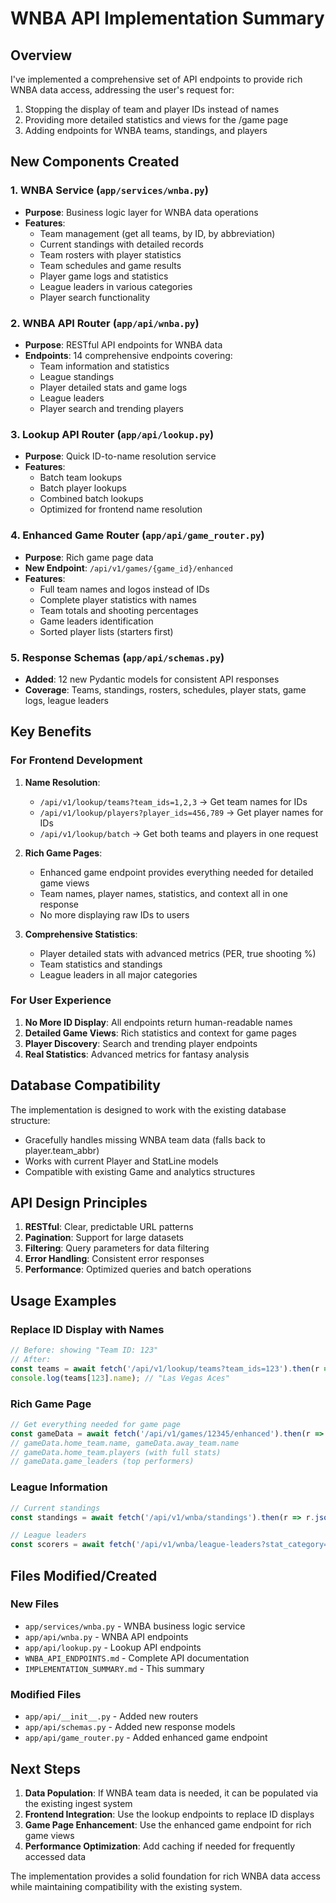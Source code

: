 # WNBA API Implementation Summary

## Overview

I've implemented a comprehensive set of API endpoints to provide rich WNBA data access, addressing the user's request for:
1. Stopping the display of team and player IDs instead of names
2. Providing more detailed statistics and views for the /game page
3. Adding endpoints for WNBA teams, standings, and players

## New Components Created

### 1. WNBA Service (`app/services/wnba.py`)
- **Purpose**: Business logic layer for WNBA data operations
- **Features**:
  - Team management (get all teams, by ID, by abbreviation)
  - Current standings with detailed records
  - Team rosters with player statistics
  - Team schedules and game results
  - Player game logs and statistics
  - League leaders in various categories
  - Player search functionality

### 2. WNBA API Router (`app/api/wnba.py`)
- **Purpose**: RESTful API endpoints for WNBA data
- **Endpoints**: 14 comprehensive endpoints covering:
  - Team information and statistics
  - League standings
  - Player detailed stats and game logs
  - League leaders
  - Player search and trending players

### 3. Lookup API Router (`app/api/lookup.py`)
- **Purpose**: Quick ID-to-name resolution service
- **Features**:
  - Batch team lookups
  - Batch player lookups
  - Combined batch lookups
  - Optimized for frontend name resolution

### 4. Enhanced Game Router (`app/api/game_router.py`)
- **Purpose**: Rich game page data
- **New Endpoint**: `/api/v1/games/{game_id}/enhanced`
- **Features**:
  - Full team names and logos instead of IDs
  - Complete player statistics with names
  - Team totals and shooting percentages
  - Game leaders identification
  - Sorted player lists (starters first)

### 5. Response Schemas (`app/api/schemas.py`)
- **Added**: 12 new Pydantic models for consistent API responses
- **Coverage**: Teams, standings, rosters, schedules, player stats, game logs, league leaders

## Key Benefits

### For Frontend Development

1. **Name Resolution**:
   - `/api/v1/lookup/teams?team_ids=1,2,3` → Get team names for IDs
   - `/api/v1/lookup/players?player_ids=456,789` → Get player names for IDs
   - `/api/v1/lookup/batch` → Get both teams and players in one request

2. **Rich Game Pages**:
   - Enhanced game endpoint provides everything needed for detailed game views
   - Team names, player names, statistics, and context all in one response
   - No more displaying raw IDs to users

3. **Comprehensive Statistics**:
   - Player detailed stats with advanced metrics (PER, true shooting %)
   - Team statistics and standings
   - League leaders in all major categories

### For User Experience

1. **No More ID Display**: All endpoints return human-readable names
2. **Detailed Game Views**: Rich statistics and context for game pages
3. **Player Discovery**: Search and trending player endpoints
4. **Real Statistics**: Advanced metrics for fantasy analysis

## Database Compatibility

The implementation is designed to work with the existing database structure:
- Gracefully handles missing WNBA team data (falls back to player.team_abbr)
- Works with current Player and StatLine models
- Compatible with existing Game and analytics structures

## API Design Principles

1. **RESTful**: Clear, predictable URL patterns
2. **Pagination**: Support for large datasets
3. **Filtering**: Query parameters for data filtering
4. **Error Handling**: Consistent error responses
5. **Performance**: Optimized queries and batch operations

## Usage Examples

### Replace ID Display with Names
```javascript
// Before: showing "Team ID: 123"
// After:
const teams = await fetch('/api/v1/lookup/teams?team_ids=123').then(r => r.json());
console.log(teams[123].name); // "Las Vegas Aces"
```

### Rich Game Page
```javascript
// Get everything needed for game page
const gameData = await fetch('/api/v1/games/12345/enhanced').then(r => r.json());
// gameData.home_team.name, gameData.away_team.name
// gameData.home_team.players (with full stats)
// gameData.game_leaders (top performers)
```

### League Information
```javascript
// Current standings
const standings = await fetch('/api/v1/wnba/standings').then(r => r.json());

// League leaders
const scorers = await fetch('/api/v1/wnba/league-leaders?stat_category=points').then(r => r.json());
```

## Files Modified/Created

### New Files
- `app/services/wnba.py` - WNBA business logic service
- `app/api/wnba.py` - WNBA API endpoints
- `app/api/lookup.py` - Lookup API endpoints
- `WNBA_API_ENDPOINTS.md` - Complete API documentation
- `IMPLEMENTATION_SUMMARY.md` - This summary

### Modified Files
- `app/api/__init__.py` - Added new routers
- `app/api/schemas.py` - Added new response models
- `app/api/game_router.py` - Added enhanced game endpoint

## Next Steps

1. **Data Population**: If WNBA team data is needed, it can be populated via the existing ingest system
2. **Frontend Integration**: Use the lookup endpoints to replace ID displays
3. **Game Page Enhancement**: Use the enhanced game endpoint for rich game views
4. **Performance Optimization**: Add caching if needed for frequently accessed data

The implementation provides a solid foundation for rich WNBA data access while maintaining compatibility with the existing system.
